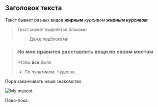 ## Заголовок текста
Текст бывает разных видов 
**жирным**
*курсивом*
***жирным курсивом***

> Текст может выделятся блоками
>
>> Даже подблоками
>

> ### Но мне нравится расставлять вещи по своим местам
> Чтобы **все** было
> - По *пунктикам*.
> Чудесно.

Пора заканчивать наше знакомство

![My mascot](https://sun9-9.userapi.com/impg/I0YlP695HeevDhB66kiLUlsPm6Thgmrn4d3nFA/bU8XF2OxIfY.jpg?size=1600x1284&quality=95&sign=7cbf4d9528c6d618514606520b78ffc8&type=album)

Пока-пока.
